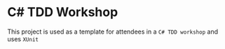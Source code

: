 # C# TDD Workshop

This project is used as a template for attendees in a `C# TDD workshop` and uses `XUnit`
